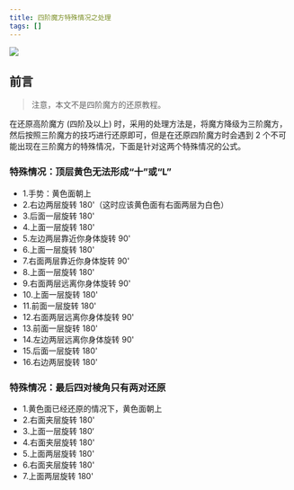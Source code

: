 ```yaml
---
title: 四阶魔方特殊情况之处理
tags: []
---
```


![](https://source.unsplash.com/random/480x480/?Rubik's-Cube)

## 前言

> 注意，本文不是四阶魔方的还原教程。

在还原高阶魔方 (四阶及以上) 时，采用的处理方法是，将魔方降级为三阶魔方，然后按照三阶魔方的技巧进行还原即可，但是在还原四阶魔方时会遇到 2 个不可能出现在三阶魔方的特殊情况，下面是针对这两个特殊情况的公式。

### 特殊情况：顶层黄色无法形成“十”或“L”

* 1.手势：黄色面朝上
* 2.右边两层旋转 180'（这时应该黄色面有右面两层为白色）
* 3.后面一层旋转 180'
* 4.上面一层旋转 180'
* 5.左边两层靠近你身体旋转 90'
* 6.上面一层旋转 180'
* 7.右面两层靠近你身体旋转 90'
* 8.上面一层旋转 180'
* 9.右面两层远离你身体旋转 90'
* 10.上面一层旋转 180'
* 11.前面一层旋转 180'
* 12.右面两层远离你身体旋转 90'
* 13.前面一层旋转 180'
* 14.左边两层远离你身体旋转 90'
* 15.后面一层旋转 180'
* 16.右边两层旋转 180'

### 特殊情况：最后四对棱角只有两对还原

* 1.黄色面已经还原的情况下，黄色面朝上
* 2.右面夹层旋转 180'
* 3.上面一层旋转 180‘
* 4.右面夹层旋转 180'
* 5.上面两层旋转 180'
* 6.右面夹层旋转 180'
* 7.上面两层旋转 180'
